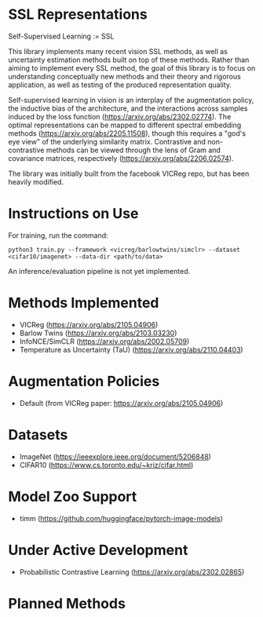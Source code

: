 # SSL Representations

Self-Supervised Learning := SSL

This library implements many recent vision SSL methods, as well as uncertainty estimation methods built on top of these methods.
Rather than aiming to implement every SSL method, the goal of this library is to focus on understanding conceptually new methods
and their theory and rigorous application, as well as testing of the produced representation quality. 

Self-supervised learning in vision is an interplay of the augmentation policy, the inductive bias of the architecture,
and the interactions across samples induced by the loss function (https://arxiv.org/abs/2302.02774).  The optimal representations can be mapped to different spectral embedding methods (https://arxiv.org/abs/2205.11508), though this requires a "god's eye view" of the underlying similarity matrix. Contrastive and non-contrastive methods can be viewed through the lens
of Gram and covariance matrices, respectively (https://arxiv.org/abs/2206.02574).

The library was initially built from the facebook VICReg repo, but has been heavily modified.

# Instructions on Use

For training, run the command:

`python3 train.py --framework <vicreg/barlowtwins/simclr> --dataset <cifar10/imagenet> --data-dir <path/to/data> `

An inference/evaluation pipeline is not yet implemented. 

# Methods Implemented

- VICReg (https://arxiv.org/abs/2105.04906)
- Barlow Twins (https://arxiv.org/abs/2103.03230)
- InfoNCE/SimCLR (https://arxiv.org/abs/2002.05709)
- Temperature as Uncertainty (TaU) (https://arxiv.org/abs/2110.04403)

# Augmentation Policies

- Default (from VICReg paper: https://arxiv.org/abs/2105.04906)

# Datasets

- ImageNet (https://ieeexplore.ieee.org/document/5206848)
- CIFAR10 (https://www.cs.toronto.edu/~kriz/cifar.html)

# Model Zoo Support

- timm (https://github.com/huggingface/pytorch-image-models)

# Under Active Development

- Probabilistic Contrastive Learning (https://arxiv.org/abs/2302.02865)

# Planned Methods




